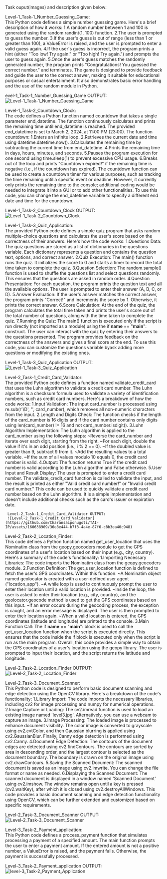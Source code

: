 Task ouput(images) and description given below:

Level-1_Task-1_Number_Guessing_Game:                   
  This Python code defines a simple number guessing game. Here's a brief description of how it works:
  1.A random number between 1 and 100 is generated using the random.randint(1, 100) function.
  2.The user is prompted to guess the number.
  3.If the user's guess is out of range (less than 1 or greater than 100), a ValueError is raised, and the user is prompted to enter a valid guess again.
  4.If the user's guess is incorrect, the program prints a hint (either "Too low! Try again." or "Too high! Try again.") and prompts the user to guess again.
  5.Once the user's guess matches the randomly generated number, the program prints "Congratulations! You guessed the correct number." and terminates.
    The game is designed to provide feedback and guide the user to the correct answer, making it suitable for educational purposes or casual entertainment. It also demonstrates basic error handling and the use of the random module in Python.
   
   evel-1_Task-1_Number_Guessing_Game OUTPUT:
    ![Level-1_Task-1_Number_Guessing_Game](https://github.com/Charansaiponugoti/TAI-IP/assets/160638909/adddc26a-0e3e-4c45-92bb-057b03c3312e)
    
Level-1_Task-2_Countdown_Clock:              
    The code defines a Python function named countdown that takes a single parameter end_datetime. The function continuously calculates and prints the remaining time until end_datetime is reached.
  The provided end_datetime is set to March 2, 2024, at 11:00 PM (23:00).
  The function countdown:
  1.Enters an infinite loop.
  2.Retrieves the current date and time using datetime.datetime.now().
  3.Calculates the remaining time by subtracting the current time from end_datetime.
  4.Prints the remaining time in days, hours, minutes, and seconds.
  5.Pauses the program execution for one second using time.sleep(1) to prevent excessive CPU usage.
  6.Breaks out of the loop and prints "Countdown expired!" if the remaining time is negative (i.e., if the countdown has expired).
  The countdown function can be used to create a countdown timer for various purposes, such as tracking the time remaining until a specific event or deadline. However, it currently only prints the remaining time to the console; additional coding would be needed to integrate it into a GUI or to add other functionalities.
  To use this code, you can change the end_datetime variable to specify a different end date and time for the countdown.
  
  Level-1_Task-2_Countdown_Clock OUTPUT:
  ![Level-1_Task-2_Countdown_Clock](https://github.com/Charansaiponugoti/TAI-IP/assets/160638909/d7ef90cd-f1b1-4d3d-a275-925af27154e0)
  
Level-1_Task-3_Quiz_Application:                
   The provided Python code defines a simple quiz program that asks random multiple-choice questions and calculates the user's score based on the correctness of their answers.
   Here's how the code works:
 1.Questions Data: The quiz questions are stored as a list of dictionaries in the questions variable. Each dictionary represents a question and contains the question text, options, and correct answer.
 2.Quiz Execution: The main() function runs the quiz. It initializes the score to 0 and starts a timer to record the total time taken to complete the quiz.
 3.Question Selection: The random.sample() function is used to shuffle the questions list and select questions randomly. This ensures that the questions are asked in random order.
 4.Question Presentation: For each question, the program prints the question text and all the available options. The user is prompted to enter their answer (A, B, C, or D).
 5.Answer Evaluation: If the user's answer matches the correct answer, the program prints "Correct!" and increments the score by 1. Otherwise, it prints the correct answer.
 6.Score Calculation: At the end of the quiz, the program calculates the total time taken and prints the user's score out of the total number of questions, along with the time taken to complete the quiz.
 7.Running the Quiz: The main() function is executed only if the script is run directly (not imported as a module) using the if __name__ == "__main__": construct.
   The user can interact with the quiz by entering their answers to the questions presented. The program provides feedback on the correctness of the answers and gives a final score at the end.
   To use this code, you can customize the questions variable byask adding more questions or modifying the existing ones.
   
   Level-1_Task-3_Quiz_Application OUTPUT:
   ![Level-1_Task-3_Quiz_Application](https://github.com/Charansaiponugoti/TAI-IP/assets/160638909/04ba6d5d-9541-40ea-977a-f84ac5c91556)

Level-2_Task-1_Credit_Card_Validator:          
   The provided Python code defines a function named validate_credit_card that uses the Luhn algorithm to validate a credit card number. The Luhn algorithm is a checksum formula used to validate a variety of identification numbers, such as credit card numbers.
   Here's a breakdown of how the code works:
   1.Input Validation: The input card_number is processed using re.sub(r'\D', '', card_number), which removes all non-numeric characters from the input.
   2.Length and Digits Check: The function checks if the length of the card_number is 16 digits and if the card number contains only digits using len(card_number) != 16 and not card_number.isdigit().
   3.Luhn Algorithm Implementation: The Luhn algorithm is applied to the card_number using the following steps:
    ~Reverse the card_number and iterate over each digit, starting from the right.
    ~For each digit, double the value if it's in an odd position (i.e., i % 2 == 0).
    ~If the doubled value is greater than 9, subtract 9 from it.
    ~Add the resulting values to a total variable.
    ~If the sum of all values modulo 10 equals 0, the credit card number is valid.
  4.Output: The function returns True if the credit card number is valid according to the Luhn algorithm and False otherwise.
  5.User Input and Result Display: The user is prompted to enter a credit card number. The validate_credit_card function is called to validate the input, and the result is printed as either "Valid credit card number!" or "Invalid credit card number."
   This code can be used to quickly validate a credit card number based on the Luhn algorithm. It is a simple implementation and doesn't include additional checks such as the card's issuer or expiration date.  
    
     Level-2_Task-1_Credit_Card_Validator OUTPUT:
     ![Level-2_Task-1_Credit_Card_Validator](https://github.com/Charansaiponugoti/TAI-IP/assets/160638909/36e8e444-b7f3-4a4e-87f6-c8b3ea40c948)


Level-2_Task-2_Location_Finder:        
   This code defines a Python function named get_user_location that uses the Nominatim class from the geopy.geocoders module to get the GPS coordinates of a user's location based on their input (e.g., city, country). Here's a summary of the code's functionality:
   1.Importing Necessary Libraries: The code imports the Nominatim class from the geopy.geocoders module.
   2.Function Definition: The get_user_location function is defined to fetch the user's GPS coordinates. Within this function:
     ~A Nominatim object named geolocator is created with a user-defined user agent ("location_app").
     ~A while loop is used to continuously prompt the user to enter their location until a valid location is provided.
     ~Inside the loop, the user is asked to enter their location (e.g., city, country), and the geolocator.geocode method is used to get the GPS coordinates based on this input.
     ~If an error occurs during the geocoding process, the exception is caught, and an error message is displayed. The user is then prompted to enter their location again.
     ~When a valid location is entered, the GPS coordinates (latitude and longitude) are printed to the console.
   3.Main Function Call: The if __name__ == "__main__": block is used to call the get_user_location function when the script is executed directly. This ensures that the code inside the if block is executed only when the script is run as the main program. 
   Overall, this code provides a simple way to obtain the GPS coordinates of a user's location using the geopy library. The user is prompted to input their location, and the script returns the latitude and longitude.
  
   Level-2_Task-2_Location_Finder OUTPUT:
  ![Level-2_Task-2_Location_Finder](https://github.com/Charansaiponugoti/TAI-IP/assets/160638909/56506103-6d91-4c39-accb-754e10483ad5)

Level-2_Task-3_Document_Scanner:              
  This Python code is designed to perform basic document scanning and edge detection using the OpenCV library. Here's a breakdown of the code's functionality:
  1.Library Import: The code imports the necessary libraries, including cv2 for image processing and numpy for numerical operations.
  2.Image Capture or Loading: The cv2.imread function is used to load an existing image named 'level3.jpg'. Alternatively, you can use a webcam to capture an image.
  3.Image Processing: The loaded image is processed to enhance document visibility. The color image is converted to grayscale using cv2.cvtColor, and then Gaussian blurring is applied using cv2.GaussianBlur. Finally, Canny edge detection is performed using cv2.Canny.
  4.Document Edge Detection: The contours of the document edges are detected using cv2.findContours. The contours are sorted by area in descending order, and the largest contour is selected as the document boundary. The boundary is drawn on the original image using cv2.drawContours.
  5.Saving the Scanned Document: The scanned document is saved as an image using cv2.imwrite. You can change the file format or name as needed.
  6.Displaying the Scanned Document: The scanned document is displayed in a window named 'Scanned Document' using cv2.imshow. The window remains open until a key is pressed (cv2.waitKey), after which it is closed using cv2.destroyAllWindows.
    This code provides a basic document scanning and edge detection functionality using OpenCV, which can be further extended and customized based on specific requirements.

   Level-2_Task-3_Document_Scanner OUTPUT:
  ![Level-2_Task-3_Document_Scanner](https://github.com/Charansaiponugoti/TAI-IP/assets/160638909/da328821-c0c1-4cbe-a775-af7fe4cfe438)

Level-3_Task-2_Payment_application:                  
  This Python code defines a process_payment function that simulates processing a payment of a specified amount. 
  The main function prompts the user to enter a payment amount. If the entered amount is not a positive number, a ValueError is raised, and the payment fails. Otherwise, the payment is successfully processed.

   Level-3_Task-2_Payment_application OUTPUT:
  ![level-3_Task-2_Payment_Application](https://github.com/Charansaiponugoti/TAI-IP/assets/160638909/d693d3ac-be80-40bb-ac42-e0aa2a983218)











  






    







   










  






